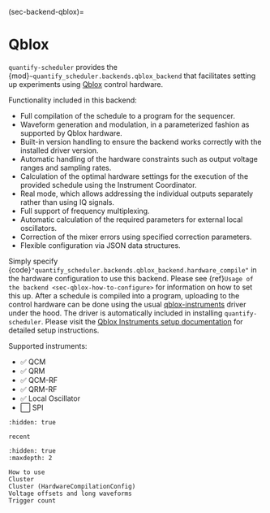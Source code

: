 (sec-backend-qblox)=
# Qblox

`quantify-scheduler` provides the {mod}`~quantify_scheduler.backends.qblox_backend`
that facilitates setting up experiments using [Qblox](https://www.qblox.com) control hardware.

Functionality included in this backend:

- Full compilation of the schedule to a program for the sequencer.
- Waveform generation and modulation, in a parameterized fashion as supported by Qblox hardware.
- Built-in version handling to ensure the backend works correctly with the installed driver version.
- Automatic handling of the hardware constraints such as output voltage ranges and sampling rates.
- Calculation of the optimal hardware settings for the execution of the provided schedule using the Instrument Coordinator.
- Real mode, which allows addressing the individual outputs separately rather than using IQ signals.
- Full support of frequency multiplexing.
- Automatic calculation of the required parameters for external local oscillators.
- Correction of the mixer errors using specified correction parameters.
- Flexible configuration via JSON data structures.

Simply specify {code}`"quantify_scheduler.backends.qblox_backend.hardware_compile"`
in the hardware configuration to use this backend. Please see {ref}`Usage of the backend <sec-qblox-how-to-configure>`
for information on how to set this up.
After a schedule is compiled into a program, uploading to the control hardware can be done using the usual
[qblox-instruments](https://pypi.org/project/qblox-instruments/) driver under the hood. The driver is automatically included in installing `quantify-scheduler`.
Please visit the [Qblox Instruments setup documentation](https://qblox-qblox-instruments.readthedocs-hosted.com/en/main/getting_started/setup.html)
for detailed setup instructions.

Supported instruments:

- ✅ QCM
- ✅ QRM
- ✅ QCM-RF
- ✅ QRM-RF
- ✅ Local Oscillator
- ⬜️ SPI

```{toctree}
:hidden: true

recent
```

```{toctree}
:hidden: true
:maxdepth: 2

How to use
Cluster
Cluster (HardwareCompilationConfig)
Voltage offsets and long waveforms
Trigger count
```

